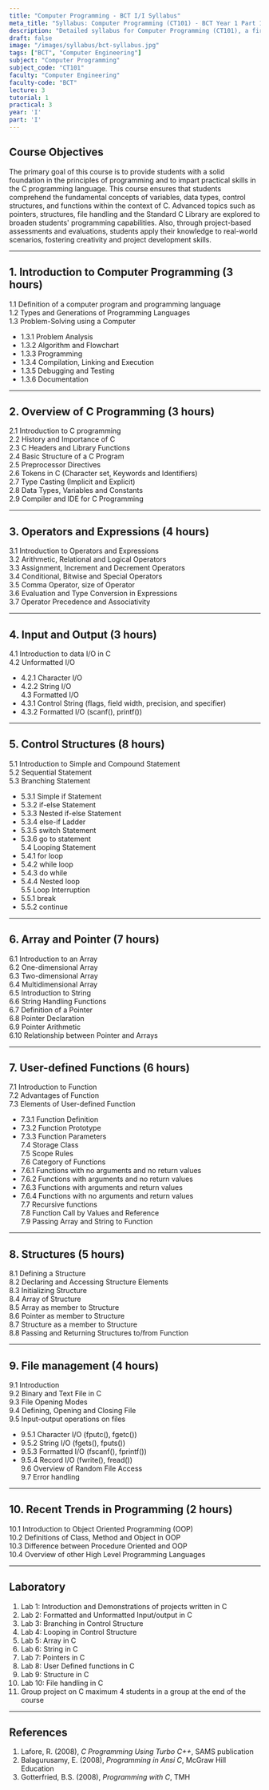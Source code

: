 ```yaml
---
title: "Computer Programming - BCT I/I Syllabus"
meta_title: "Syllabus: Computer Programming (CT101) - BCT Year 1 Part 1 | IOE Notes"
description: "Detailed syllabus for Computer Programming (CT101), a first year, first part subject in the IOE BCT program."
draft: false
image: "/images/syllabus/bct-syllabus.jpg"
tags: ["BCT", "Computer Engineering"]
subject: "Computer Programming"
subject_code: "CT101"
faculty: "Computer Engineering"
faculty-code: "BCT"
lecture: 3
tutorial: 1
practical: 3
year: 'I'
part: 'I'
---
```


## Course Objectives

The primary goal of this course is to provide students with a solid foundation in the principles of programming and to impart practical skills in the C programming language. This course ensures that students comprehend the fundamental concepts of variables, data types, control structures, and functions within the context of C. Advanced topics such as pointers, structures, file handling and the Standard C Library are explored to broaden students' programming capabilities. Also, through project-based assessments and evaluations, students apply their knowledge to real-world scenarios, fostering creativity and project development skills.

---

## 1. Introduction to Computer Programming (3 hours)

1.1 Definition of a computer program and programming language  
1.2 Types and Generations of Programming Languages  
1.3 Problem-Solving using a Computer  
  - 1.3.1 Problem Analysis  
  - 1.3.2 Algorithm and Flowchart  
  - 1.3.3 Programming  
  - 1.3.4 Compilation, Linking and Execution  
  - 1.3.5 Debugging and Testing  
  - 1.3.6 Documentation  

---

## 2. Overview of C Programming (3 hours)

2.1 Introduction to C programming  
2.2 History and Importance of C  
2.3 C Headers and Library Functions  
2.4 Basic Structure of a C Program  
2.5 Preprocessor Directives  
2.6 Tokens in C (Character set, Keywords and Identifiers)  
2.7 Type Casting (Implicit and Explicit)  
2.8 Data Types, Variables and Constants  
2.9 Compiler and IDE for C Programming  

---

## 3. Operators and Expressions (4 hours)

3.1 Introduction to Operators and Expressions  
3.2 Arithmetic, Relational and Logical Operators  
3.3 Assignment, Increment and Decrement Operators  
3.4 Conditional, Bitwise and Special Operators  
3.5 Comma Operator, size of Operator  
3.6 Evaluation and Type Conversion in Expressions  
3.7 Operator Precedence and Associativity  

---

## 4. Input and Output (3 hours)

4.1 Introduction to data I/O in C  
4.2 Unformatted I/O  
  - 4.2.1 Character I/O  
  - 4.2.2 String I/O  
4.3 Formatted I/O  
  - 4.3.1 Control String (flags, field width, precision, and specifier)  
  - 4.3.2 Formatted I/O (scanf(), printf())  

---

## 5. Control Structures (8 hours)

5.1 Introduction to Simple and Compound Statement  
5.2 Sequential Statement  
5.3 Branching Statement  
  - 5.3.1 Simple if Statement  
  - 5.3.2 if-else Statement  
  - 5.3.3 Nested if-else Statement  
  - 5.3.4 else-if Ladder  
  - 5.3.5 switch Statement  
  - 5.3.6 go to statement  
5.4 Looping Statement  
  - 5.4.1 for loop  
  - 5.4.2 while loop  
  - 5.4.3 do while  
  - 5.4.4 Nested loop  
5.5 Loop Interruption  
  - 5.5.1 break  
  - 5.5.2 continue  

---

## 6. Array and Pointer (7 hours)

6.1 Introduction to an Array  
6.2 One-dimensional Array  
6.3 Two-dimensional Array  
6.4 Multidimensional Array  
6.5 Introduction to String  
6.6 String Handling Functions  
6.7 Definition of a Pointer  
6.8 Pointer Declaration  
6.9 Pointer Arithmetic  
6.10 Relationship between Pointer and Arrays  

---

## 7. User-defined Functions (6 hours)

7.1 Introduction to Function  
7.2 Advantages of Function  
7.3 Elements of User-defined Function  
  - 7.3.1 Function Definition  
  - 7.3.2 Function Prototype  
  - 7.3.3 Function Parameters  
7.4 Storage Class  
7.5 Scope Rules  
7.6 Category of Functions  
  - 7.6.1 Functions with no arguments and no return values  
  - 7.6.2 Functions with arguments and no return values  
  - 7.6.3 Functions with arguments and return values  
  - 7.6.4 Functions with no arguments and return values  
7.7 Recursive functions  
7.8 Function Call by Values and Reference  
7.9 Passing Array and String to Function  

---

## 8. Structures (5 hours)

8.1 Defining a Structure  
8.2 Declaring and Accessing Structure Elements  
8.3 Initializing Structure  
8.4 Array of Structure  
8.5 Array as member to Structure  
8.6 Pointer as member to Structure  
8.7 Structure as a member to Structure  
8.8 Passing and Returning Structures to/from Function  

---

## 9. File management (4 hours)

9.1 Introduction  
9.2 Binary and Text File in C  
9.3 File Opening Modes  
9.4 Defining, Opening and Closing File  
9.5 Input-output operations on files  
  - 9.5.1 Character I/O (fputc(), fgetc())  
  - 9.5.2 String I/O (fgets(), fputs())  
  - 9.5.3 Formatted I/O (fscanf(), fprintf())  
  - 9.5.4 Record I/O (fwrite(), fread())  
9.6 Overview of Random File Access  
9.7 Error handling  

---

## 10. Recent Trends in Programming (2 hours)

10.1 Introduction to Object Oriented Programming (OOP)  
10.2 Definitions of Class, Method and Object in OOP  
10.3 Difference between Procedure Oriented and OOP  
10.4 Overview of other High Level Programming Languages  

---

## Laboratory

1. Lab 1: Introduction and Demonstrations of projects written in C  
2. Lab 2: Formatted and Unformatted Input/output in C  
3. Lab 3: Branching in Control Structure  
4. Lab 4: Looping in Control Structure  
5. Lab 5: Array in C  
6. Lab 6: String in C  
7. Lab 7: Pointers in C  
8. Lab 8: User Defined functions in C  
9. Lab 9: Structure in C  
10. Lab 10: File handling in C  
11. Group project on C maximum 4 students in a group at the end of the course  

---

## References

1. Lafore, R. (2008), *C Programming Using Turbo C++*, SAMS publication  
2. Balagurusamy, E. (2008), *Programming in Ansi C*, McGraw Hill Education  
3. Gotterfried, B.S. (2008), *Programming with C*, TMH 